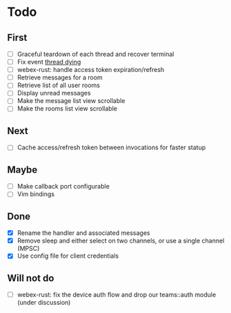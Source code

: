 # Todo

## First
- [ ] Graceful teardown of each thread and recover terminal
- [ ] Fix event [thread dying](https://github.com/sgrimee/webex-tui/issues/1)
- [ ] webex-rust: handle access token expiration/refresh
- [ ] Retrieve messages for a room
- [ ] Retrieve list of all user rooms
- [ ] Display unread messages
- [ ] Make the message list view scrollable
- [ ] Make the rooms list view scrollable

## Next
- [ ] Cache access/refresh token between invocations for faster statup

## Maybe
- [ ] Make callback port configurable
- [ ] Vim bindings

## Done
- [x] Rename the handler and associated messages
- [x] Remove sleep and either select on two channels, or use a single channel (MPSC)
- [x] Use config file for client credentials 

## Will not do
- [ ] webex-rust: fix the device auth flow and drop our teams::auth module (under discussion)